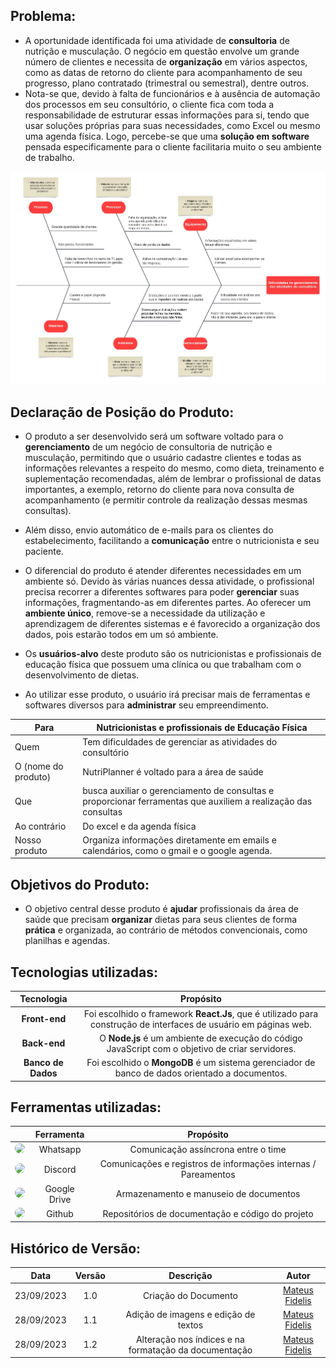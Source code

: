 
##  Problema:

- A oportunidade identificada foi uma atividade de **consultoria** de nutrição e musculação. O negócio em questão envolve um grande número de clientes e necessita de **organização** em vários aspectos, como as datas de retorno do cliente para acompanhamento de seu progresso, plano contratado (trimestral ou semestral), dentre outros.
- Nota-se que, devido à falta de funcionários e à ausência de automação dos processos em seu consultório, o cliente fica com toda a responsabilidade de estruturar essas informações para si, tendo que usar soluções próprias para suas necessidades, como Excel ou mesmo uma agenda física. Logo, percebe-se que uma **solução em software** pensada especificamente para o cliente facilitaria muito o seu ambiente de trabalho.

![imagem_ishikawa](assets/images/Ishikawa.jpeg)

##  Declaração de Posição do Produto:

- O produto a ser desenvolvido será um software voltado para o **gerenciamento** de um negócio de consultoria de nutrição e musculação, permitindo que o usuário cadastre clientes e todas as informações relevantes a respeito do mesmo, como dieta, treinamento e suplementação recomendadas, além de lembrar o profissional de datas importantes, a exemplo, retorno do cliente para nova consulta de acompanhamento (e permitir controle da realização dessas mesmas consultas).
- Além disso, envio automático de e-mails para os clientes do estabelecimento, facilitando a **comunicação** entre o nutricionista e seu paciente.

- O diferencial do produto é atender diferentes necessidades em um ambiente só. Devido às várias nuances dessa atividade, o profissional precisa recorrer a diferentes softwares para poder **gerenciar** suas informações, fragmentando-as em diferentes partes. Ao oferecer um **ambiente único**, remove-se a necessidade da utilização e aprendizagem de diferentes sistemas e é favorecido a organização dos dados, pois estarão todos em um só ambiente.

- Os **usuários-alvo** deste produto são os nutricionistas e profissionais de educação física que possuem uma clínica ou que trabalham com o desenvolvimento de dietas.

- Ao utilizar esse produto, o usuário irá precisar mais de ferramentas e softwares diversos para **administrar** seu empreendimento.

| Para | Nutricionistas e profissionais de Educação Física |
| --- | --- |
| Quem | Tem dificuldades de gerenciar as atividades do consultório |
| O (nome do produto) | NutriPlanner é voltado para a área de saúde |
| Que | busca auxiliar o gerenciamento de consultas e proporcionar ferramentas que auxiliem a realização das consultas |
| Ao contrário | Do excel e da agenda física |
| Nosso produto | Organiza informações diretamente em emails e calendários, como o gmail e o google agenda. |

##  Objetivos do Produto:
- O objetivo central desse produto é **ajudar** profissionais da área de saúde que precisam **organizar** dietas para seus clientes de forma **prática** e organizada, ao contrário de métodos convencionais, como planilhas e agendas. 

##  Tecnologias utilizadas:

| Tecnologia | Propósito |
| :--------: |  :--------: |
| **Front-end** | Foi escolhido o framework **React.Js**,  que é utilizado para construção de interfaces de usuário em páginas web. |
| **Back-end** | O **Node.js** é um ambiente de execução do código JavaScript com o objetivo de criar servidores. |
| **Banco de Dados** | Foi escolhido o **MongoDB** é um sistema gerenciador de banco de dados orientado a documentos. |

##  Ferramentas utilizadas:

| | Ferramenta | Propósito |
| :--------: | :--------: | :--------: |
|  <img src="../assets/images/logo_whatsapp.png" width="50" style="border-radius: 50%" />  | Whatsapp | Comunicação assíncrona entre o time |
|  <img src="../assets/images/logo_discord.png" width="50" style="border-radius: 50%" />  | Discord | Comunicações e registros de informações internas / Pareamentos |
|  <img src="../assets/images/logo_drive.png" width="70" style="border-radius: 50%" />  | Google Drive | Armazenamento e manuseio de documentos |
|  <img src="../assets/images/logo_github.png" width="50" style="border-radius: 50%" />  | Github | Repositórios de documentação e código do projeto |

##  Histórico de Versão:

| **Data** | **Versão** | **Descrição** | **Autor** |
| :--------: | :--------: | :--------:  | :--------: | 
| 23/09/2023 | 1.0 | Criação do Documento  | [Mateus Fidelis](https://github.com/MatsFidelis)  |
| 28/09/2023 | 1.1 | Adição de imagens e edição de textos  |  [Mateus Fidelis](https://github.com/MatsFidelis)  |
| 28/09/2023 | 1.2 | Alteração nos índices e na formatação da documentação  |  [Mateus Fidelis](https://github.com/MatsFidelis)  |
